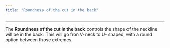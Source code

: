 ```yaml
---
title: "Roundness of the cut in the back"
---
```


***

The **Roundness of the cut in the back** controls the shape of the neckline will be in the back.
This will go fron V-neck to U- shaped, with a round option between those extremes.




